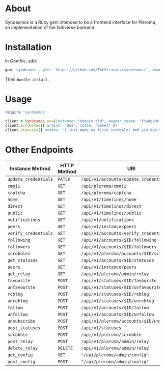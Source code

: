 # About

Syndesmos is a Ruby gem intended to be a frontend interface for Pleroma, an implementation of the fediverse backend.

# Installation

In Gemfile, add:
```ruby
gem 'syndesmos', git: 'https://github.com/TheStranjer/syndesmos/', branch: 'akro'
```

Then `bundle install`.

# Usage

```ruby
require 'syndesmos'

client = Syndesmos.new(instance: "domain.tld", bearer_token: "fhwdgads")
client.scrobbles({ artist: "Boa", title: "Duvet" })
client.statuses({ status: "I just made my first scrobble! And you don't even understand..."})
```

# Other Endpoints

| Instance Method | HTTP Method | URI
| --------------- | ----------- | ---
`update_credentials` | `PATCH ` | `/api/v1/accounts/update_credentials`
`emoji             ` | `GET   ` | `/api/pleroma/emoji`
`captcha           ` | `GET   ` | `/api/pleroma/captcha`
`home              ` | `GET   ` | `/api/v1/timelines/home`
`direct            ` | `GET   ` | `/api/v1/timelines/direct`
`public            ` | `GET   ` | `/api/v1/timelines/public`
`notifications     ` | `GET   ` | `/api/v1/notifications`
`peers             ` | `GET   ` | `/api/v1/instance/peers`
`verify_credentials` | `GET   ` | `/api/v1/accounts/verify_credentials`
`following         ` | `GET   ` | `/api/v1/accounts/$ID/following`
`followers         ` | `GET   ` | `/api/v1/accounts/$ID/followers`
`scrobbles         ` | `GET   ` | `/api/v1/pleroma/accounts/$ID/scrobbles`
`get_statuses      ` | `GET   ` | `/api/v1/accounts/$ID/statuses`
`peers             ` | `GET   ` | `/api/v1/instance/peers`
`get_relay         ` | `GET   ` | `/api/v1/pleroma/admin/relay`
`favourite         ` | `POST  ` | `/api/v1/statuses/$ID/favourite`
`unfavourite       ` | `POST  ` | `/api/v1/statuses/$ID/unfavourite`
`reblog            ` | `POST  ` | `/api/v1/statuses/$ID/reblog`
`unreblog          ` | `POST  ` | `/api/v1/statuses/$ID/unreblog`
`follow            ` | `POST  ` | `/api/v1/accounts/$ID/follow`
`unfollow          ` | `POST  ` | `/api/v1/accounts/$ID/unfollow`
`unsubscribe       ` | `POST  ` | `/api/v1/pleroma/accounts/$ID/unsubscribe`
`post_statuses     ` | `POST  ` | `/api/v1/statuses`
`scrobble          ` | `POST  ` | `/api/v1/pleroma/scrobble`
`post_relay        ` | `POST  ` | `/api/v1/pleroma/admin/relay`
`delete_relay      ` | `DELETE` | `/api/v1/pleroma/admin/relay`
`get_config        ` | `GET   ` | `"/api/pleroma/admin/config"`
`post_config       ` | `POST  ` | `"/api/pleroma/admin/config"`

